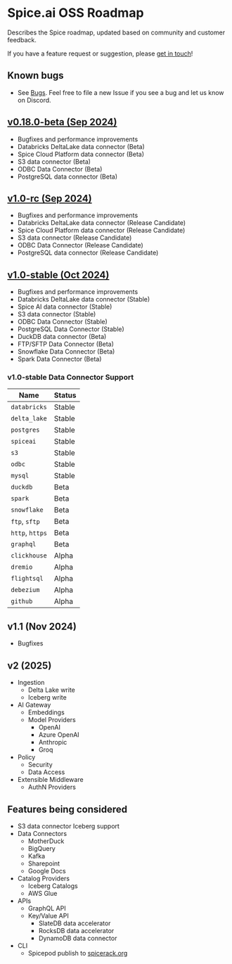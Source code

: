 # Spice.ai OSS Roadmap

Describes the Spice roadmap, updated based on community and customer feedback.

If you have a feature request or suggestion, please [get in touch](https://github.com/spiceai/spiceai#-connect-with-us)!

## Known bugs

- See [Bugs](https://github.com/spiceai/spiceai/labels/bug). Feel free to file a new Issue if you see a bug and let us know on Discord.

## [v0.18.0-beta (Sep 2024)](https://github.com/spiceai/spiceai/milestone/32)

- Bugfixes and performance improvements
- Databricks DeltaLake data connector (Beta)
- Spice Cloud Platform data connector (Beta)
- S3 data connector (Beta)
- ODBC Data Connector (Beta)
- PostgreSQL data connector (Beta)

## [v1.0-rc (Sep 2024)](https://github.com/spiceai/spiceai/milestone/32)

- Bugfixes and performance improvements
- Databricks DeltaLake data connector (Release Candidate)
- Spice Cloud Platform data connector (Release Candidate)
- S3 data connector (Release Candidate)
- ODBC Data Connector (Release Candidate)
- PostgreSQL data connector (Release Candidate)

## [v1.0-stable (Oct 2024)](https://github.com/spiceai/spiceai/milestone/33)

- Bugfixes and performance improvements
- Databricks DeltaLake data connector (Stable)
- Spice AI data connector (Stable)
- S3 data connector (Stable)
- ODBC Data Connector (Stable)
- PostgreSQL Data Connector (Stable)
- DuckDB data connector (Beta)
- FTP/SFTP Data Connector (Beta)
- Snowflake Data Connector (Beta)
- Spark Data Connector (Beta)

### v1.0-stable Data Connector Support

| Name            | Status |
| --------------- | ------ |
| `databricks`    | Stable |
| `delta_lake`    | Stable |
| `postgres`      | Stable |
| `spiceai`       | Stable |
| `s3`            | Stable |
| `odbc`          | Stable |
| `mysql`         | Stable |
| `duckdb`        | Beta   |
| `spark`         | Beta   |
| `snowflake`     | Beta   |
| `ftp`, `sftp`   | Beta   |
| `http`, `https` | Beta   |
| `graphql`       | Beta   |
| `clickhouse`    | Alpha  |
| `dremio`        | Alpha  |
| `flightsql`     | Alpha  |
| `debezium`      | Alpha  |
| `github`        | Alpha  |

## v1.1 (Nov 2024)

- Bugfixes

## v2 (2025)

- Ingestion
  - Delta Lake write
  - Iceberg write
- AI Gateway
  - Embeddings
  - Model Providers
    - OpenAI
    - Azure OpenAI
    - Anthropic
    - Groq
- Policy
  - Security
  - Data Access
- Extensible Middleware
  - AuthN Providers

## Features being considered

- S3 data connector Iceberg support
- Data Connectors
  - MotherDuck
  - BigQuery
  - Kafka
  - Sharepoint
  - Google Docs
- Catalog Providers
  - Iceberg Catalogs
  - AWS Glue
- APIs
  - GraphQL API
  - Key/Value API
    - SlateDB data accelerator
    - RocksDB data accelerator
    - DynamoDB data connector
- CLI
  - Spicepod publish to [spicerack.org](https://spicerack.org)
